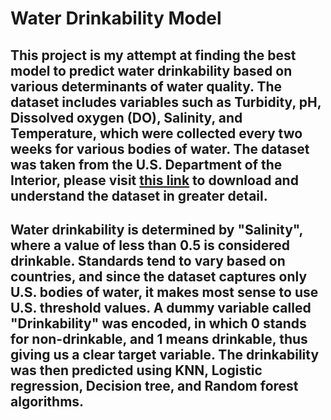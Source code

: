 # Water Drinkability Model
## This project is my attempt at finding the best model to predict water drinkability based on various determinants of water quality. The dataset includes variables such as Turbidity, pH, Dissolved oxygen (DO), Salinity, and Temperature, which were collected every two weeks for various bodies of water. The dataset was taken from the U.S. Department of the Interior, please visit [this link](https://catalog.data.gov/dataset/water-quality-data-41c5e) to download and understand the dataset in greater detail. 
## Water drinkability is determined by "Salinity", where a value of less than 0.5 is considered drinkable. Standards tend to vary based on countries, and since the dataset captures only U.S. bodies of water, it makes most sense to use U.S. threshold values. A dummy variable called "Drinkability" was encoded, in which 0 stands for non-drinkable, and 1 means drinkable, thus giving us a clear target variable. The drinkability was then predicted using KNN, Logistic regression, Decision tree, and Random forest algorithms. 
